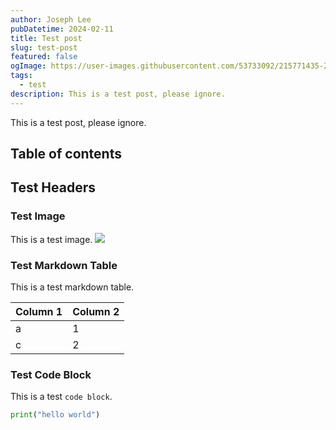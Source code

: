 ```yaml
---
author: Joseph Lee
pubDatetime: 2024-02-11
title: Test post
slug: test-post
featured: false
ogImage: https://user-images.githubusercontent.com/53733092/215771435-25408246-2309-4f8b-a781-1f3d93bdf0ec.png
tags:
  - test
description: This is a test post, please ignore.
---
```


This is a test post, please ignore. 

## Table of contents

## Test Headers

### Test Image
This is a test image. 
![](https://imgs.xkcd.com/comics/blogging.png)

### Test Markdown Table

This is a test markdown table.

| Column 1 | Column 2   |
| --------- | ----------- |
| a  | 1 |
| c      | 2    |

### Test Code Block

This is a test `code block`.

```python
print("hello world")
```

